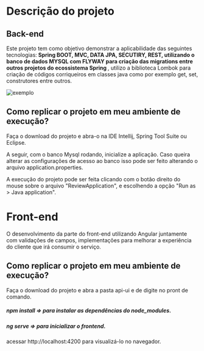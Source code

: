 # Descrição do projeto

## Back-end

Este projeto tem como objetivo demonstrar a aplicabilidade das seguintes tecnologias:<b> Spring BOOT, MVC, DATA JPA, SECUTIRY, REST, utilizando o banco de dados MYSQL com FLYWAY para criação das migrations entre outros projetos do ecossistema Spring </b>, utilizo a biblioteca Lombok para criação de códigos corriqueiros em classes java como por exemplo get, set, construtores entre outros.

![exemplo](https://github.com/TalissonMelo/case-study-10/blob/master/exemplo.png)

## Como replicar o projeto em meu ambiente de execução?
Faça o download do projeto e abra-o na IDE Intellij, Spring Tool Suite ou Eclipse.

A seguir, com o banco Mysql rodando, inicialize a aplicação. Caso queira alterar as configurações de acesso ao banco isso pode ser feito alterando o arquivo application.properties.

A execução do projeto pode ser feita clicando com o botão direito do mouse sobre o arquivo "ReviewApplication", e escolhendo a opção "Run as > Java application". 

# Front-end

O desenvolvimento da parte do front-end utilizando Angular juntamente com validações de campos, implementações para melhorar a experiência do cliente que irá consumir o serviço.

## Como replicar o projeto em meu ambiente de execução?
Faça o download do projeto e abra a pasta api-ui e de digite no pront de comando.

##### npm install => para instalar as dependências do node_modules.

##### ng serve  => para inicializar o frontend.

acessar http://localhost:4200 para visualizá-lo no navegador.
